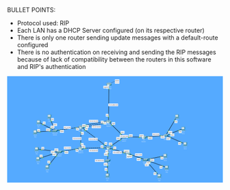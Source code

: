 BULLET POINTS:
- Protocol used: RIP
- Each LAN has a DHCP Server configured (on its respective router)
- There is only one router sending update messages with a default-route configured
- There is no authentication on receiving and sending the RIP messages because of lack of compatibility between the routers in this software and RIP's authentication

![RIP project on the Cisco Packet Software (lots of routers interconnected and sharing information with each other)](dynamic-routing.png)
